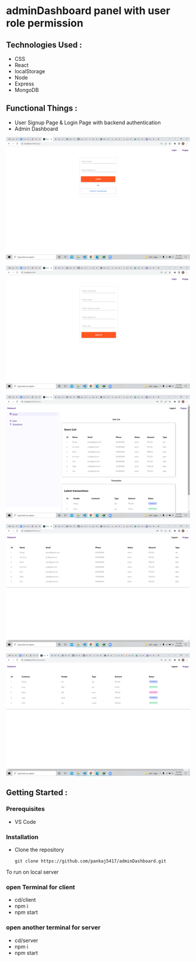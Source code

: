 # adminDashboard panel with user role permission



## Technologies Used :

* CSS
* React
* localStorage
* Node
* Express
* MongoDB


## Functional Things :

* User Signup Page & Login Page with backend authentication
* Admin Dashboard

![login_page](https://github.com/pankaj5417/koovs.com/blob/main/Screenshot%20(6494).png?raw=true)

![signup_page](https://github.com/pankaj5417/koovs.com/blob/main/Screenshot%20(6495).png?raw=true)

![admin_dashboard](https://github.com/pankaj5417/koovs.com/blob/main/Screenshot%20(6496).png?raw=true)

![user_list](https://github.com/pankaj5417/koovs.com/blob/main/Screenshot%20(6497).png?raw=true)

![transaction_page](https://github.com/pankaj5417/koovs.com/blob/main/Screenshot%20(6499).png?raw=true)

## Getting Started :


### Prerequisites 
* VS Code


### Installation 
* Clone the repository
    ``` 
  git clone https://github.com/pankaj5417/adminDashboard.git
    ```
To run on local server
### open Terminal for client
 * cd/client 
 * npm i
 * npm start
 
 ### open another terminal for server
 * cd/server
 * npm i
 * npm start


